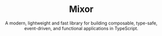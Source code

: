 <h1 align="center">
  <b>Mixor</b>
</h1>

<p align="center">
  A modern, lightweight and fast library for building composable, type-safe, event-driven, and functional applications in TypeScript.
</p>
